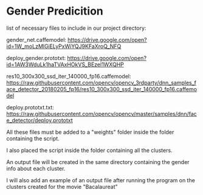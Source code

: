 # Gender Predicition

list of necessary files to include in our project directory:

gender_net.caffemodel: https://drive.google.com/open?id=1W_moLzMlGiELyPxWiYQJ9KFaXroQ_NFQ

deploy_gender.prototxt: https://drive.google.com/open?id=1AW3WduLk1haTVAxHOkVS_BEzel1WXQHP

res10_300x300_ssd_iter_140000_fp16.caffemodel: https://raw.githubusercontent.com/opencv/opencv_3rdparty/dnn_samples_face_detector_20180205_fp16/res10_300x300_ssd_iter_140000_fp16.caffemodel

deploy.prototxt.txt: https://raw.githubusercontent.com/opencv/opencv/master/samples/dnn/face_detector/deploy.prototxt

All these files must be added to a "weights" folder inside the folder containing the script.

I also placed the script inside the folder containing all the clusters.

An output file will be created in the same directory containing the gender info about each cluster.

I will also add an example of an output file after running the program on the clusters created for the movie "Bacalaureat"
